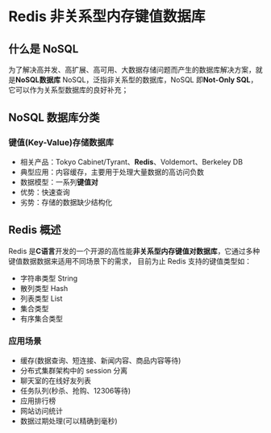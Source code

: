 # Redis 非关系型内存键值数据库

## 什么是 NoSQL
为了解决高并发、高扩展、高可用、大数据存储问题而产生的数据库解决方案，就是**NoSQL数据库**
NoSQL，泛指非关系型的数据库，NoSQL 即**Not-Only SQL**，它可以作为关系型数据库的良好补充；

## NoSQL 数据库分类
### 键值(Key-Value)存储数据库
- 相关产品：Tokyo Cabinet/Tyrant、**Redis**、Voldemort、Berkeley DB
- 典型应用：内容缓存，主要用于处理大量数据的高访问负数
- 数据模型：一系列**键值对**
- 优势：快速查询
- 劣势：存储的数据缺少结构化

## Redis 概述
Redis 是**C语言**开发的一个开源的高性能**非关系型内存键值对数据库**，它通过多种键值数据数据来适用不同场景下的需求，
目前为止 Redis 支持的键值类型如：
- 字符串类型 String
- 散列类型 Hash
- 列表类型 List
- 集合类型
- 有序集合类型

### 应用场景

- 缓存(数据查询、短连接、新闻内容、商品内容等待)
- 分布式集群架构中的 session 分离
- 聊天室的在线好友列表
- 任务队列(秒杀、抢购、12306等待)
- 应用排行榜
- 网站访问统计
- 数据过期处理(可以精确到毫秒)
